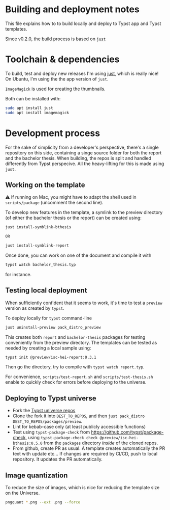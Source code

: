 # Building and deployment notes 
This file explains how to to build locally and deploy to Typst app and Typst templates. 

Since v0.2.0, the build process is based on [`just`](https://github.com/casey/just)

# Toolchain & dependencies
To build, test and deploy new releases I'm using [just](https://github.com/casey/just), which is really nice! On Ubuntu, I'm using the the app version of `just`. 

`ImageMagick` is used for creating the thumbnails.

Both can be installed with:
```bash
sudo apt install just
sudo apt install imagemagick
```

# Development process
For the sake of simplicity from a developer's perspective, there's a single repository on this side, containing a singe source folder for both the report and the bachelor thesis. When building, the repos is split and handled differently from Typst perspecive. All the heavy-lifting for this is made using `just`.

## Working on the template
:warning: If running on Mac, you might have to adapt the shell used in `scripts/package` (uncomment the second line).

To develop new features in the template, a symlink to the preview directory (of either the bachelor thesis or the report) can be created using:

```bash
just install-symblink-bthesis

OR

just install-symblink-report
```

Once done, you can work on one of the document and compile it with 

```bash
typst watch bachelor_thesis.typ
```

for instance.


## Testing local deployment
When sufficiently confident that it seems to work, it's time to test a `preview` version as created by `typst`.

To deploy locally for `typst` command-line

```bash
just uninstall-preview pack_distro_preview
```

This creates both `report` and `bachelor-thesis` packages for testing conveniently from the preview directory. The templates can be tested as needed by creating a local sample using:

```bash
typst init @preview/isc-hei-report:0.3.1
```

Then go the directory, try to compile with `typst watch report.typ`.

For convenience, `scripts/test-report.sh` and `scripts/test-thesis.sh` enable to quickly check for errors before deploying to the universe.

## Deploying to Typst universe

- Fork the [Typst universe repos](https://github.com/typst/packages/tree/main)
- Clone the fork it into `DEST_TO_REPOS`, and then `just pack_distro DEST_TO_REPOS/packages/preview`. 
- Lint for kebab-case only (at least publicly accessible functions)
- Test using `typst-package-check` from https://github.com/typst/package-check, using `typst-package-check check @preview/isc-hei-bthesis:0.5.0` from the `packages` directory *inside* of the cloned repos.
- From github, create PR as usual. A template creates automatically the PR text with update etc... If changes are required by CI/CD, push to local repository. It updates the PR automatically.

## Image quantization
To reduce the size of images, which is nice for reducing the template size on the Universe.

```bash
pngquant *.png --ext .png --force
```